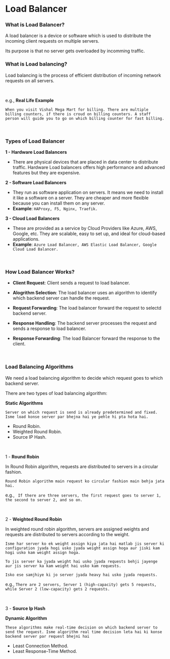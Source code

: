 # Load Balancer

### What is Load Balancer?

A load balancer is a device or software which is used to distribute the incoming client requests on multiple servers. 

Its purpose is that no server gets overloaded by incomming traffic.

### What is Load balancing?

Load balancing is the process of efficient distribution of incoming network requests on all servers.

<br>

e.g., **Real Life Example**

```When you visit Vishal Mega Mart for billing. There are multiple billing counters, if there is croud on billing counters. A staff person will guide you to go on which billing counter for fast billing.```

<br>

### Types of Load Balancer

**1 - Hardware Load Balancers**

- There are physical devices that are placed in data center to distribute traffic. Hardware Load balancers offers high performance and advanced features but they are expensive.

**2 - Software Load Balancers**

- They run as software application on servers. It means we need to install it like a software on a server. They are cheaper and more flexible because you can install them on any server.
- **Example**: ```HAProxy, F5, Nginx, Traefik.```

**3 - Cloud Load Balancers**

- These are provided as a service by Cloud Providers like Azure, AWS, Google, etc. They are scalable, easy to set up, and ideal for cloud-based applications.
- **Example**: ```Azure Load Balancer, AWS Elastic Load Balancer, Google Cloud Load Balancer.```

<br>

### How Load Balancer Works?

- **Client Request**: Client sends a request to load balancer.
  
- **Alogrithm Selection**: The load balancer uses an algorithm to identify which backend server can handle the request.
  
- **Request Forwarding**: The load balancer forward the request to selectd backend server.
  
- **Response Handling**: The backend server processes the request and sends a response to load balancer.
  
- **Response Forwarding**: The load Balancer forward the response to the client.

<br>

### Load Balancing Algorithms

We need a load balancing algorithm to decide which request goes to which backend server.

There are two types of load balancing algorithm:

**Static Algorithms**

```Server on which request is send is already predetermined and fixed. Isme load konse server par bhejna hai ye pehle hi pta hota hai.```

- Round Robin.
- Weighted Round Robin.
- Source IP Hash.

<br>

1 - **Round Robin**

In Round Robin algorithm, requests are distributed to servers in a circular fashion.

```
Round Robin algorithm main request ko circular fashion main behja jata hai. 
```

e.g.,
``` If there are three servers, the first request goes to server 1, the second to server 2, and so on.```

<br>

2 - **Weighted Round Robin**

In weighted round robin algorithm, servers are assigned weights and requests are distributed to servers according to the weight.

```
Isme har server ko ek weight assign kiya jata hai matlab jis server ki configuration jyada hogi usko jyada weight assign hoga aur jiski kam hogi usko kam weight assign hoga.

To jis server ka jyada weight hai usko jyada requests behji jayenge aur jis server ka kam weight hai usko kam requests.

Isko ese samjhiye ki jo server jyada heavy hai usko jyada requests.
```

e.g.,
```There are 2 servers, Server 1 (high-capacity) gets 5 requests, while Server 2 (low-capacity) gets 2 requests.```

<br>

3 - **Source Ip Hash**





**Dynamic Algorithm**

```These algorithms make real-time decision on which backend server to send the request. Isme algorithm real time decision leta hai ki konse backend server par request bhejni hai```

- Least Connection Method.
- Least Response-Time Method.
